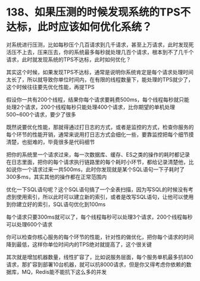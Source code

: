 # 138、如果压测的时候发现系统的TPS不达标，此时应该如何优化系统？

对系统进行压测，比如每秒压个几百请求到几千请求，甚至上万请求，此时发现死活压不上去，压来压去，你的系统最多每秒就处理几百个请求，根本到不了几千个请求，此时就发现系统的TPS不达标，此时如何优化？

 

其实这个时候，如果发现TPS不达标，通常是说明你系统肯定是每个请求处理时间太长了，所以就导致你单位时间内，在有限的线程数量下，能处理的TPS就少了，这个时候往往要先优化性能，再提TPS

 

假设你一共有200个线程，结果你每个请求要耗费500ms，每个线程每秒就只能处理2个请求，200个线程每秒只能处理400个请求，比你期望的单机处理500~600个请求，要少了很多

 

既然说要优化性能，那就得通过打日志的方式，或者是监控的方式，检查你服务的每个环节的性能开销，通常来说用打日志方式会细化一些，要靠监控把每个细节摸清楚，也挺难的，毕竟很多是代码细节

 

把你的系统里一个请求过来，每一次数据库、缓存、ES之类的操作的耗时都记录在日志里面，把你的每个请求执行链路里的每个耗时小环节，都给记录清楚他，比如说你一个请求过来一共500ms，此时你发现就是某个SQL语句一下子耗时了300多ms，其实其他的操作都在正常范围内

 

优化一下SQL语句呢？这个SQL语句搞了一个全表扫描，因为写SQL的时候没有考虑到使用索引，所以此时可以建立新的索引，或者是改写SQL语句，让他可以使用到你建立好的索引，SQL语句优化到100ms

 

每个请求只要300ms就可以了，每个线程每秒可以处理3个请求，200个线程每秒可以处理600个请求

 

你可以检查你核心服务的每个环节的性能，针对性的做优化，把你每个请求的时间降到最低，这样你单位时间内的TPS绝对就提高了，这个很关键

 

其次就是增加机器数量，线性扩容了，比如说服务层面，每个服务单机最多抗800请求，那扩容到部署10台机器，就可以抗8000请求，但是你又得考虑你依赖的数据库，MQ，Redis能不能抗下这么多的并发